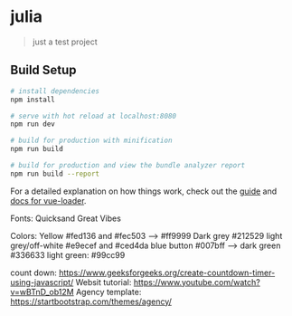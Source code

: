 # julia

> just a test project

## Build Setup

``` bash
# install dependencies
npm install

# serve with hot reload at localhost:8080
npm run dev

# build for production with minification
npm run build

# build for production and view the bundle analyzer report
npm run build --report
```

For a detailed explanation on how things work, check out the [guide](http://vuejs-templates.github.io/webpack/) and [docs for vue-loader](http://vuejs.github.io/vue-loader).

Fonts:
    Quicksand
    Great Vibes

Colors:
Yellow #fed136 and #fec503 --> #ff9999
Dark grey #212529
light grey/off-white #e9ecef and #ced4da
blue button #007bff --> dark green #336633
light green: #99cc99

count down: https://www.geeksforgeeks.org/create-countdown-timer-using-javascript/
Websit tutorial: https://www.youtube.com/watch?v=wBTnD_ob12M
Agency template: https://startbootstrap.com/themes/agency/